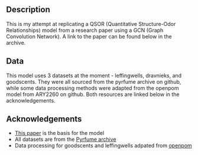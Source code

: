 ## Description
This is my attempt at replicating a QSOR (Quantitative Structure-Odor Relationships) model from a research paper using a GCN (Graph Convolution Network). A link to the paper can be found below in the archive.

## Data
This model uses 3 datasets at the moment - leffingwells, dravnieks, and goodscents. They were all sourced from the pyrfume archive on github, while some data processing methods were adapted from the openpom model from ARY2260 on github. Both resources are linked below in the acknowledgements. 

## Acknowledgements
* [This paper](https://arxiv.org/pdf/1910.10685) is the basis for the model
* All datasets are from the [Pyrfume archive](https://github.com/pyrfume/pyrfume-data)
* Data processing for goodscents and leffingwells adpated from [openpom](https://github.com/BioMachineLearning/openpom)
